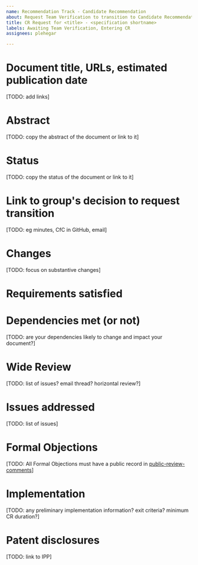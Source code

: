 ```yaml
---
name: Recommendation Track - Candidate Recommendation
about: Request Team Verification to transition to Candidate Recommendation (Working Draft -> Candidate Recommendation)
title: CR Request for <title> - <specification shortname>
labels: Awaiting Team Verification, Entering CR
assignees: plehegar

---
```


# Document title, URLs, estimated publication date
[TODO: add links]

# Abstract
[TODO: copy the abstract of the document or link to it]

# Status
[TODO: copy the status of the document or link to it]

# Link to group's decision to request transition
[TODO: eg minutes, CfC in GitHub, email]

# Changes
[TODO: focus on substantive changes]

# Requirements satisfied

# Dependencies met (or not)
[TODO: are your dependencies likely to change and impact your document?]

# Wide Review
[TODO: list of issues? email thread? horizontal review?]

# Issues addressed
[TODO: list of issues]

# Formal Objections
[TODO: All Formal Objections must have a public record in [public-review-comments](https://lists.w3.org/Archives/Public/public-review-comments/)]

# Implementation
[TODO: any preliminary implementation information? exit criteria? minimum CR duration?]

# Patent disclosures
[TODO: link to IPP]
